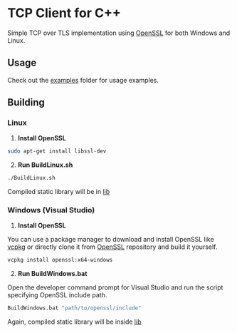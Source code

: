 # TCP Client for C++

Simple TCP over TLS implementation using [OpenSSL](https://github.com/openssl) for both Windows and Linux.

## Usage
Check out the [examples](examples) folder for usage examples.

## Building
### Linux
1. **Install OpenSSL**
```bash
sudo apt-get install libssl-dev
```
2. **Run BuildLinux.sh**
```bash
./BuildLinux.sh
```
Compiled static library will be in [lib](lib)
### Windows (Visual Studio)
1. **Install OpenSSL**

You can use a package manager to download and install 
OpenSSL like [vcpkg](https://vcpkg.io/en/) or directly clone it from [OpenSSL](https://github.com/openssl) repository and build it yourself.

```bash
vcpkg install openssl:x64-windows
```

2. **Run BuildWindows.bat**

Open the developer command prompt for Visual Studio and run the script specifying OpenSSL include path.

```bash
BuildWindows.bat "path/to/openssl/include"
```
Again, compiled static library will be inside [lib](lib)


